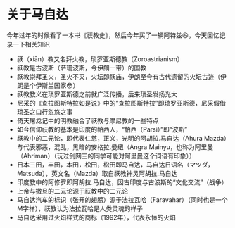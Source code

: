 # 关于马自达

今年过年的时候看了一本书《祆教史》，然后今年买了一辆阿特兹😆，今天回忆记录一下相关知识

- 祆（xiān）教又名拜火教，琐罗亚斯德教（Zoroastrianism）
- 祆教是古波斯（萨珊波斯，今伊朗一带）的国教
- 祆教崇拜圣火，圣火不灭，火坛即祆庙，伊朗至今有古代遗留的火坛古迹（伊朗是个伊斯兰国家😳）
- 祆教教义在琐罗亚斯德之前就广泛传播，后来琐圣发扬光大
- 尼采的《查拉图斯特拉如是说》中的“查拉图斯特拉”即琐罗亚斯德，尼采假借琐圣之口行忽悠之事
- 倚天屠龙记中的明教融合了祆教与摩尼教的一些特点
- 如今信仰祆教的基本是印度的帕西人，“帕西（Parsi）”即“波斯”
- 祆教中的二元论，即代表仁慈，正义，光明的阿胡拉.马自达（Ahura Mazda）与代表邪恶，混乱，黑暗的安格拉.曼纽（Angra Mainyu，也称为阿里曼（Ahriman）（玩过剑网三的同学可能对阿里曼这个词语有印象））
- 日本三田，丰田，本田，松田，松田即马自达，马自达日语名（マツダ，Matsuda），英文名（Mazda）取自祆教神灵阿胡拉.马自达
- 印度教中的阿修罗即阿胡拉.马自达，因古印度与古波斯的“文化交流”（战争）
- 上帝与撒旦的二元论源于祆教中的二元论
- 马自达汽车的标识（张开的翅膀）源于法拉瓦哈（Faravahar）（同时也是一个M字样），祆教认为法拉瓦哈是人类灵魂的样子
- 马自达采用过火焰样式的商标（1992年），代表永恒的火焰
